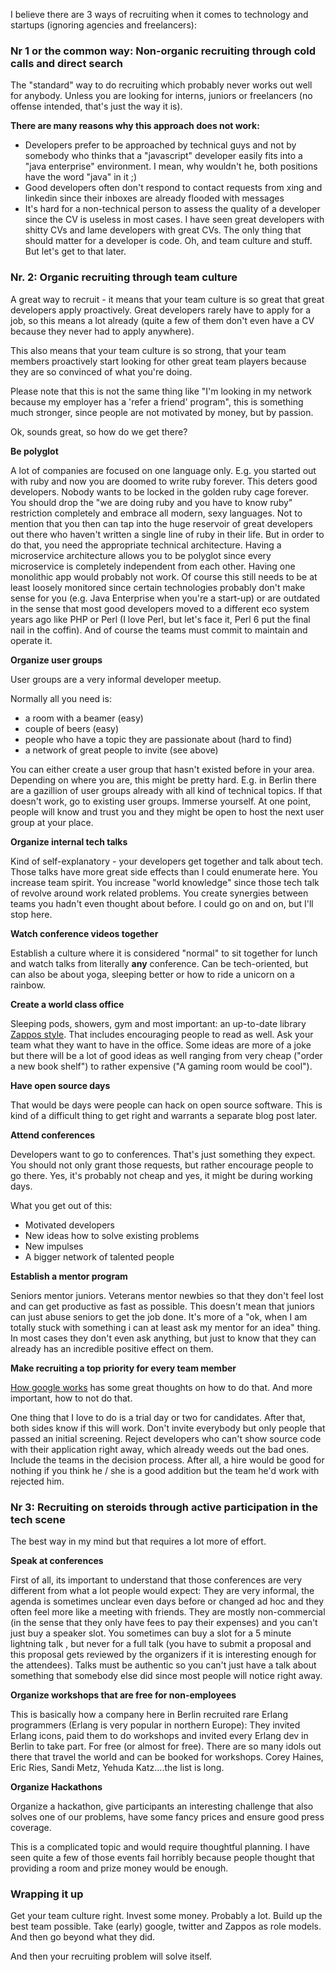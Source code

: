 I believe there are 3 ways of recruiting when it comes to technology and startups (ignoring agencies and freelancers):

### Nr 1 or the common way: Non-organic recruiting through cold calls and direct search

The "standard" way to do recruiting which probably never works out well for anybody.
Unless you are looking for interns, juniors or freelancers (no offense intended, that's just the way it is).

__There are many reasons why this approach does not work:__

- Developers prefer to be approached by technical guys and not by somebody who thinks that a "javascript" developer easily fits into a "java enterprise" environment.
I mean, why wouldn't he, both positions have the word "java" in it ;)
- Good developers often don't respond to contact requests from xing and linkedin since their inboxes are already flooded with messages
- It's hard for a non-technical person to assess the quality of a developer since the CV is useless in most cases.
I have seen great developers with shitty CVs and lame developers with great CVs. The only thing that should matter for a developer is code.
Oh, and team culture and stuff. But let's get to that later.

### Nr. 2: Organic recruiting through team culture

A great way to recruit - it means that your team culture is so great that great developers apply proactively. Great developers rarely have to apply for a job, so this means a lot already (quite a few of them don't even have a CV because they never had to apply anywhere).

This also means that your team culture is so strong, that your team members proactively start looking for other great team players because they are so convinced of what you're doing.

Please note that this is not the same thing like "I'm looking in my network because my employer has a 'refer a friend' program", this is something much stronger, since people are not motivated by money, but by passion.

Ok, sounds great, so how do we get there?

__Be polyglot__

A lot of companies are focused on one language only. E.g. you started out with ruby and now you are doomed to write ruby forever. This deters good developers. Nobody wants to be locked in the golden ruby cage forever.
You should drop the "we are doing ruby and you have to know ruby" restriction completely and embrace all modern, sexy languages.
Not to mention that you then can tap into the huge reservoir of great developers out there who haven't written a single line of ruby in their life.
But in order to do that, you need the appropriate technical architecture. Having a microservice architecture allows you to be polyglot since every microservice is completely independent from each other. Having one monolithic app would probably not work.
Of course this still needs to be at least loosely monitored since certain technologies probably don't make sense for you (e.g. Java Enterprise when you're a start-up) or are outdated in the sense that most good developers moved to a different eco system years ago like PHP or Perl (I love Perl, but let's face it, Perl 6 put the final nail in the coffin).
And of course the teams must commit to maintain and operate it.

__Organize user groups__

User groups are a very informal developer meetup.

Normally all you need is:

- a room with a beamer (easy)
- couple of beers (easy)
- people who have a topic they are passionate about (hard to find)
- a network of great people to invite (see above)

You can either create a user group that hasn't existed before in your area. Depending on where you are, this might be pretty hard. E.g. in Berlin there are a gazillion of user groups already with all kind of technical topics.
If that doesn't work, go to existing user groups. Immerse yourself. At one point, people will know and trust you and they might be open to host the next user group at your place.

__Organize internal tech talks__

Kind of self-explanatory - your developers get together and talk about tech.
Those talks have more great side effects than I could enumerate here. You increase team spirit. You increase "world knowledge" since those tech talk of revolve around work related problems. You create synergies between teams you hadn't even thought about before. I could go on and on, but I'll stop here.

__Watch conference videos together__

Establish a culture where it is considered "normal" to sit together for lunch and watch talks from literally __any__ conference. Can be tech-oriented, but can also be about yoga, sleeping better or how to ride a unicorn on a rainbow.

__Create a world class office__

Sleeping pods, showers, gym and most important: an up-to-date library [Zappos style](http://www.zapposinsights.com/about/library-list). That includes encouraging people to read as well.
Ask your team what they want to have in the office.
Some ideas are more of a joke but there will be a lot of good ideas as well ranging from very cheap ("order a new book shelf") to rather expensive ("A gaming room would be cool").

__Have open source days__

That would be days were people can hack on open source software. This is kind of a difficult thing to get right and warrants a separate blog post later.

__Attend conferences__

Developers want to go to conferences. That's just something they expect. You should not only grant those requests, but rather encourage people to go there.
Yes, it's probably not cheap and yes, it might be during working days.

What you get out of this:

- Motivated developers
- New ideas how to solve existing problems
- New impulses
- A bigger network of talented people

__Establish a mentor program__

Seniors mentor juniors. Veterans mentor newbies so that they don't feel lost and can get productive as fast as possible. This doesn't mean that juniors can just abuse seniors to get the job done. It's more of a "ok, when I am totally stuck with something i can at least ask my mentor for an idea" thing. In most cases they don't even ask anything, but just to know that they can already has an incredible positive effect on them.

__Make recruiting a top priority for every team member__

[How google works](http://www.amazon.com/How-Google-Works-Eric-Schmidt/dp/1455582344) has some great thoughts on how to do that. And more important, how to not do that.

One thing that I love to do is a trial day or two for candidates. After that, both sides know if this will work.
Don't invite everybody but only people that passed an initial screening. Reject developers who can't show source code with their application right away, which already weeds out the bad ones.
Include the teams in the decision process. After all, a hire would be good for nothing if you think he / she is a good addition but the team he'd work with rejected him.

### Nr 3: Recruiting on steroids through active participation in the tech scene

The best way in my mind but that requires a lot more of effort.

__Speak at conferences__

First of all, its important to understand that those conferences are very different from what a lot people would expect: They are very informal, the agenda is sometimes unclear even days before or changed ad hoc and they often feel more like a meeting with friends. They are mostly non-commercial (in the sense that they only have fees to pay their expenses) and you can't just buy a speaker slot. You sometimes can buy a slot for a 5 minute lightning talk , but never for a full talk (you have to submit a proposal and this proposal gets reviewed by the organizers if it is interesting enough for the attendees).
Talks must be authentic so you can't just have a talk about something that somebody else did since most people will notice right away.

__Organize workshops that are free for non-employees__

This is basically how a company here in Berlin recruited rare Erlang programmers (Erlang is very popular in northern Europe): They invited Erlang icons, paid them to do workshops and invited every Erlang dev in Berlin to take part. For free (or almost for free).
There are so many idols out there that travel the world and can be booked for workshops. Corey Haines, Eric Ries, Sandi Metz, Yehuda Katz....the list is long.

__Organize Hackathons__

Organize a hackathon, give participants an interesting challenge that also solves one of our problems, have some fancy prices and ensure good press coverage.

This is a complicated topic and would require thoughtful planning. I have seen quite a few of those events fail horribly because people thought that providing a room and prize money would be enough.

### Wrapping it up

Get your team culture right. Invest some money. Probably a lot. Build up the best team possible.
Take (early) google, twitter and Zappos as role models. And then go beyond what they did.

And then your recruiting problem will solve itself.
